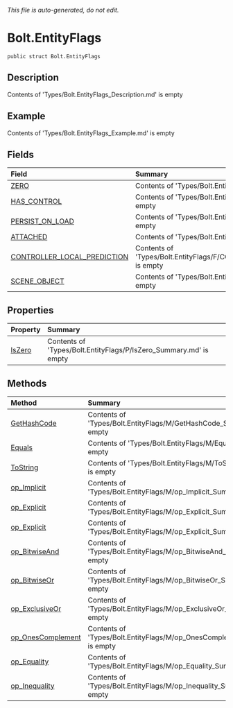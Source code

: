 *This file is auto-generated, do not edit.*

# Bolt.EntityFlags
`public struct Bolt.EntityFlags`
## Description
Contents of 'Types/Bolt.EntityFlags_Description.md' is empty
## Example
Contents of 'Types/Bolt.EntityFlags_Example.md' is empty
## Fields
| Field | Summary |
|:-----|:--------|
|[ZERO](Bolt.EntityFlags/F/ZERO.md)|Contents of 'Types/Bolt.EntityFlags/F/ZERO_Summary.md' is empty|
|[HAS_CONTROL](Bolt.EntityFlags/F/HAS_CONTROL.md)|Contents of 'Types/Bolt.EntityFlags/F/HAS_CONTROL_Summary.md' is empty|
|[PERSIST_ON_LOAD](Bolt.EntityFlags/F/PERSIST_ON_LOAD.md)|Contents of 'Types/Bolt.EntityFlags/F/PERSIST_ON_LOAD_Summary.md' is empty|
|[ATTACHED](Bolt.EntityFlags/F/ATTACHED.md)|Contents of 'Types/Bolt.EntityFlags/F/ATTACHED_Summary.md' is empty|
|[CONTROLLER_LOCAL_PREDICTION](Bolt.EntityFlags/F/CONTROLLER_LOCAL_PREDICTION.md)|Contents of 'Types/Bolt.EntityFlags/F/CONTROLLER_LOCAL_PREDICTION_Summary.md' is empty|
|[SCENE_OBJECT](Bolt.EntityFlags/F/SCENE_OBJECT.md)|Contents of 'Types/Bolt.EntityFlags/F/SCENE_OBJECT_Summary.md' is empty|
## Properties
| Property | Summary |
|:-----|:--------|
|[IsZero](Bolt.EntityFlags/P/IsZero.md)|Contents of 'Types/Bolt.EntityFlags/P/IsZero_Summary.md' is empty|
## Methods
| Method | Summary |
|:-----|:--------|
|[GetHashCode](Bolt.EntityFlags/M/GetHashCode.md)|Contents of 'Types/Bolt.EntityFlags/M/GetHashCode_Summary.md' is empty|
|[Equals](Bolt.EntityFlags/M/Equals.md)|Contents of 'Types/Bolt.EntityFlags/M/Equals_Summary.md' is empty|
|[ToString](Bolt.EntityFlags/M/ToString.md)|Contents of 'Types/Bolt.EntityFlags/M/ToString_Summary.md' is empty|
|[op_Implicit](Bolt.EntityFlags/M/op_Implicit.md)|Contents of 'Types/Bolt.EntityFlags/M/op_Implicit_Summary.md' is empty|
|[op_Explicit](Bolt.EntityFlags/M/op_Explicit.md)|Contents of 'Types/Bolt.EntityFlags/M/op_Explicit_Summary.md' is empty|
|[op_Explicit](Bolt.EntityFlags/M/op_Explicit.md)|Contents of 'Types/Bolt.EntityFlags/M/op_Explicit_Summary.md' is empty|
|[op_BitwiseAnd](Bolt.EntityFlags/M/op_BitwiseAnd.md)|Contents of 'Types/Bolt.EntityFlags/M/op_BitwiseAnd_Summary.md' is empty|
|[op_BitwiseOr](Bolt.EntityFlags/M/op_BitwiseOr.md)|Contents of 'Types/Bolt.EntityFlags/M/op_BitwiseOr_Summary.md' is empty|
|[op_ExclusiveOr](Bolt.EntityFlags/M/op_ExclusiveOr.md)|Contents of 'Types/Bolt.EntityFlags/M/op_ExclusiveOr_Summary.md' is empty|
|[op_OnesComplement](Bolt.EntityFlags/M/op_OnesComplement.md)|Contents of 'Types/Bolt.EntityFlags/M/op_OnesComplement_Summary.md' is empty|
|[op_Equality](Bolt.EntityFlags/M/op_Equality.md)|Contents of 'Types/Bolt.EntityFlags/M/op_Equality_Summary.md' is empty|
|[op_Inequality](Bolt.EntityFlags/M/op_Inequality.md)|Contents of 'Types/Bolt.EntityFlags/M/op_Inequality_Summary.md' is empty|
